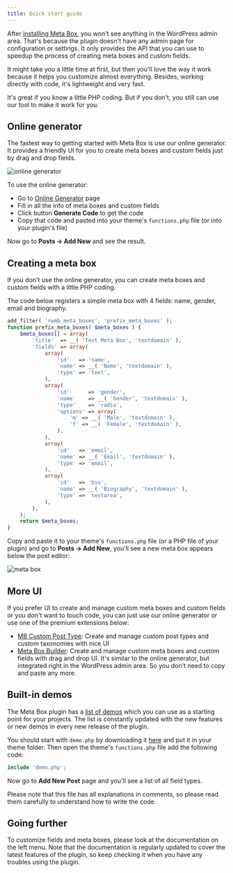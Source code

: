 ```yaml
---
title: Quick start guide
---
```


After [installing Meta Box](/installation/), you won't see anything in the WordPress admin area. That's because the plugin doesn't have any admin page for configuration or settings. It only provides the API that you can use to speedup the process of creating meta boxes and custom fields.

It might take you a little time at first, but then you'll love the way it work because it helps you customize almost everything. Besides, working directly with code, it's lightweight and very fast.

It's great if you know a little PHP coding. But if you don't, you still can use our tool to make it work for you.

## Online generator

The fastest way to getting started with Meta Box is use our online generator. It provides a friendly UI for you to create meta boxes and custom fields just by drag and drop fields.

![online generator](https://i.imgur.com/shvWYj4.png)

To use the online generator:

- Go to [Online Generator](https://metabox.io/online-generator/) page
- Fill in all the info of meta boxes and custom fields
- Click button **Generate Code** to get the code
- Copy that code and pasted into your theme's `functions.php` file (or into your plugin's file)

Now go to **Posts &rarr; Add New** and see the result.

## Creating a meta box

If you don't use the online generator, you can create meta boxes and custom fields with a little PHP coding.

The code below registers a simple meta box with 4 fields: name, gender, email and biography.

```php
add_filter( 'rwmb_meta_boxes', 'prefix_meta_boxes' );
function prefix_meta_boxes( $meta_boxes ) {
    $meta_boxes[] = array(
        'title'  => __( 'Test Meta Box', 'textdomain' ),
        'fields' => array(
            array(
                'id'   => 'name',
                'name' => __( 'Name', 'textdomain' ),
                'type' => 'text',
            ),
            array(
                'id'      => 'gender',
                'name'    => __( 'Gender', 'textdomain' ),
                'type'    => 'radio',
                'options' => array(
                    'm' => __( 'Male', 'textdomain' ),
                    'f' => __( 'Female', 'textdomain' ),
                ),
            ),
            array(
                'id'   => 'email',
                'name' => __( 'Email', 'textdomain' ),
                'type' => 'email',
            ),
            array(
                'id'   => 'bio',
                'name' => __( 'Biography', 'textdomain' ),
                'type' => 'textarea',
            ),
        ),
    );
    return $meta_boxes;
}
```

Copy and paste it to your theme's `functions.php` file (or a PHP file of your plugin) and go to **Posts &rarr; Add New**, you'll see a new meta box appears below the post editor:

![meta box](https://i.imgur.com/NLlFkFM.png)

## More UI

If you prefer UI to create and manage custom meta boxes and custom fields or you don't want to touch code, you can just use our online generator or use one of the premium extensions below:

- [MB Custom Post Type](https://metabox.io/plugins/custom-post-type/): Create and manage custom post types and custom taxonomies with nice UI
- [Meta Box Builder](https://metabox.io/plugins/meta-box-builder/): Create and manage custom meta boxes and custom fields with drag and drop UI. It's similar to the online generator, but integrated right in the WordPress admin area. So you don't need to copy and paste any more.

## Built-in demos

The Meta Box plugin has a [list of demos](https://github.com/wpmetabox/meta-box/tree/master/demo) which you can use as a starting point for your projects. The list is constantly updated with the new features or new demos in every new release of the plugin.

You should start with `demo.php` by downloading it [here](https://github.com/wpmetabox/meta-box/blob/master/demo/demo.php) and put it in your theme folder. Then open the theme's `functions.php` file add the following code:

```php
include 'demo.php';
```

Now go to **Add New Post** page and you'll see a list of all field types.

Please note that this file has all explanations in comments, so please read them carefully to understand how to write the code.

## Going further

To customize fields and meta boxes, please look at the documentation on the left menu. Note that the documentation is regularly updated to cover the latest features of the plugin, so keep checking it when you have any troubles using the plugin.